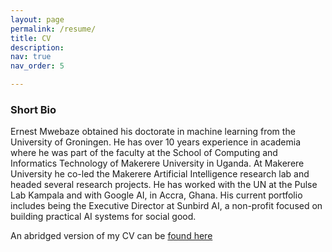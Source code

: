 ```yaml
---
layout: page
permalink: /resume/
title: CV
description: 
nav: true
nav_order: 5

---
```


### Short Bio
Ernest Mwebaze obtained his doctorate in machine learning from the University of Groningen. He has over 10 years experience in academia where he was part of the faculty at the School of Computing and Informatics Technology of Makerere University in Uganda. At Makerere University he co-led the Makerere Artificial Intelligence research lab and headed several research projects. He has worked with the UN at the Pulse Lab Kampala and with Google AI, in Accra, Ghana. His current portfolio includes being the Executive Director at Sunbird AI, a non-profit focused on building practical AI systems for social good.

An abridged version of my CV can be [found here](/assets/pdf/ernest-cv-2022.pdf)

